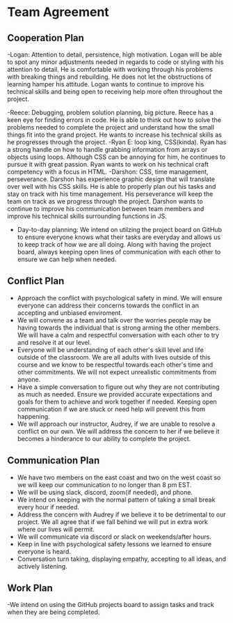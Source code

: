 # Team Agreement

## Cooperation Plan
  -Logan: Attention to detail, persistence, high motivation. Logan will be able to spot any minor adjustments needed in regards to code or styling with his attention to detail.  He is comfortable with working through his problems with breaking things and rebuilding.  He does not let the obstructions of learning hamper his attitude. Logan wants to continue to improve his technical skills and being open to receiving help more often throughout the project.
  
  -Reece: Debugging, problem solution planning, big picture. Reece has a keen eye for finding errors in code.  He is able to think out how to solve the problems needed to complete the project and understand how the small things fit into the grand project. He wants to increase his technical skills as he progresses through the project.
  -Ryan E: loop king, CSS(kinda). Ryan has a strong handle on how to handle grabbing information from arrays or objects using loops.  Although CSS can be annoying for him, he continues to pursue it with great passion. Ryan wants to work on his technical craft competency with a focus in HTML.
  -Darshon: CSS, time management, perseverance. Darshon has experience graphic design that will translate over well with his CSS skills.  He is able to properly plan out his tasks and stay on track with his time management.  His perseverance will keep the team on track as we progress through the project. Darshon wants to continue to improve his communication between team members and improve his technical skills surrounding functions in JS.
  - Day-to-day planning: We intend on utilzing the project board on GitHub to ensure everyone knows what their tasks are everyday and allows us to keep track of how we are all doing.  Along with having the project board, always keeping open lines of communication with each other to ensure we can help when needed.
## Conflict Plan
  - Approach the conflict with psychological safety in mind.  We will ensure everyone can address their concerns towards the conflict in an accepting and unbiased enviroment.
  - We will convene as a team and talk over the worries people may be having towards the individual that is strong arming the other members.  We will have a calm and respectful conversation with each other to try and resolve it at our level.
  - Everyone will be understanding of each other's skill level and life outside of the classroom.  We are all adults with lives outside of this course and we know to be respectful towards each other's time and other commitments.  We will not expect unrealistic commitments from anyone.
  - Have a simple conversation to figure out why they are not contributing as much as needed.  Ensure we provided accurate expectations and goals for them to achieve and work together if needed.  Keeping open communication if we are stuck or need help will prevent this from happening.
  - We will approach our instructor, Audrey, if we are unable to resolve a conflict on our own.  We will address the concern to her if we believe it becomes a hinderance to our ability to complete the project.
## Communication Plan
  - We have two members on the east coast and two on the west coast so we will keep our communication to no longer than 8 pm EST. 
  - We will be using slack, discord, zoom(if needed), and phone.
  - We intend on keeping with the normal pattern of taking a small break every hour if needed.
  - Address the concern with Audrey if we believe it to be detrimental to our project.  We all agree that if we fall behind we will put in extra work where our lives will permit.
  - We will communicate via discord or slack on weekends/after hours.
  - Keep in line with psychological safety lessons we learned to ensure everyone is heard.
  - Conversation turn taking, displaying empathy, accepting to all ideas, and actively listening.
## Work Plan
  -We intend on using the GitHub projects board to assign tasks and track when they are being completed.
